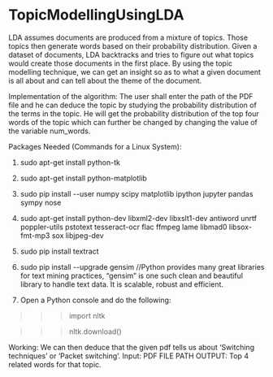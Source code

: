 # TopicModellingUsingLDA
LDA assumes documents are produced from a mixture of topics. Those topics then generate words based on their probability distribution. Given a dataset of documents, LDA backtracks and tries to figure out what topics would create those documents in the first place. By using the topic modelling technique, we can get an insight so as to what a given document is all about and can tell about the theme of the document.

Implementation of the algorithm:
The user shall enter the path of the PDF file and he can deduce the topic by studying the probability
distribution of the terms in the topic. He will get the probability distribution of the top four words
of the topic which can further be changed by changing the value of the variable num_words.


Packages Needed (Commands for a Linux System):

1. sudo apt-get install python-tk

2. sudo apt-get install python-matplotlib

3. sudo pip install --user numpy scipy matplotlib ipython jupyter pandas sympy nose

4. sudo apt-get install python-dev libxml2-dev libxslt1-dev antiword unrtf poppler-utils pstotext tesseract-ocr flac ffmpeg lame libmad0 libsox-fmt-mp3 sox libjpeg-dev

5. sudo pip install textract

6. sudo pip install --upgrade gensim
//Python provides many great libraries for text mining practices, “gensim” is one such clean and
beautiful library to handle text data. It is scalable, robust and efficient.

7. Open a Python console and do the following:

>>> import nltk

>>> nltk.download()


Working:
We can then deduce that the given pdf tells us about ‘Switching techniques’ or ‘Packet switching’.
Input: PDF FILE PATH
OUTPUT: Top 4 related words for that topic.
